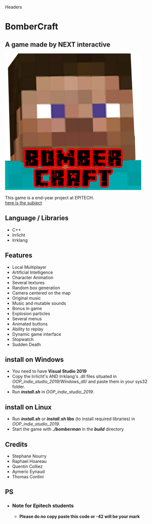 Headers
# BomberCraft
## A game made by NEXT interactive
![GitHub Logo](/assets/ICON.png)

This game is a end-year project at EPITECH. <br>
[here is the subject](https://intra.epitech.eu/module/2019/B-YEP-400/RUN-4-1/acti-382042/project/file/B-YEP-400_indie.pdf)

## Language / Libraries
* C++
* Irrlicht
* Irrklang


## Features
* Local Multiplayer
* Artificial Intelligence
* Character Animation
* Several textures
* Random box generation
* Camera centered on the map
* Original music
* Music and mutable sounds
* Bonus in game
* Explosion particles
* Several menus
* Animated buttons
* Ability to replay
* Dynamic game interface
* Stopwatch
* Sudden Death

## install on Windows
* You need to have **Visual Studio 2019**
* Copy the Irrlicht's AND Irrklang's .dll files situated in _OOP_indie_studio_2019/Windows_dll/_ and paste them in your sys32 folder.
* Run **_install.sh_** in  _OOP_indie_studio_2019_.
## install on Linux

* Run **_install.sh_** or **_install.sh_ libs** (to install required libraries) in  _OOP_indie_studio_2019_.
* Start the game with **_./bomberman_** in the **_build_** directory


## Credits
* Stephane Nourry
* Raphael Hoareau
* Quentin Colliez
* Aymeric Eynaud
* Thomas Contini

## PS
* ### Note for Epitech students

    * **Please do no copy paste this code or -42 will be your mark**